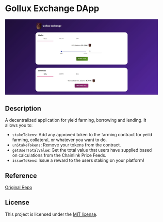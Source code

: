 # Gollux Exchange DApp
<img src="./screenshot.JPG" alt="Full Stack Example">

## Description 
A decentralized application for yield farming, borrowing and lending. It allows you to:
- `stakeTokens`: Add any approved token to the farming contract for yeild farming, collateral, or whatever you want to do.
- `unStakeTokens`: Remove your tokens from the contract.
- `getUserTotalValue`: Get the total value that users have supplied based on calculations from the Chainlink Price Feeds. 
- `issueTokens`: Issue a reward to the users staking on your platform!

## Reference
 [Original Repo](https://github.com/PatrickAlphaC/defi-stake-yield-brownie-freecode)

## License
This project is licensed under the [MIT license](LICENSE).

